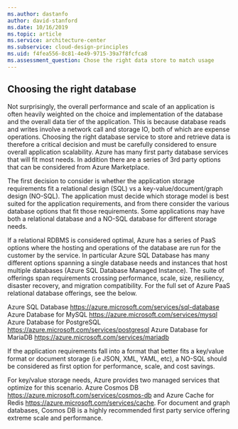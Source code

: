 ```yaml
---
ms.author: dastanfo
author: david-stanford
ms.date: 10/16/2019
ms.topic: article
ms.service: architecture-center
ms.subservice: cloud-design-principles
ms.uid: f4fea556-8c81-4e49-9715-39a7f8fcfca8
ms.assessment_question: Chose the right data store to match usage
---
```

## Choosing the right database

Not surprisingly, the overall performance and scale of an application is often heavily weighted on the choice and implementation of the database and the overall data tier of the application. This is because database reads and writes involve a network call and storage IO, both of which are expense operations. Choosing the right database service to store and retrieve data is therefore a critical decision and must be carefully considered to ensure overall application scalability. Azure has many first party database services that will fit most needs. In addition there are a series of 3rd party options that can be considered from Azure Marketplace.

The first decision to consider is whether the application storage requirements fit a relational design (SQL) vs a key-value/document/graph design (NO-SQL). The application must decide which storage model is best suited for the application requirements, and from there consider the various database options that fit those requirements. Some applications may have both a relational database and a NO-SQL database for different storage needs.

If a relational RDBMS is considered optimal, Azure has a series of PaaS options where the hosting and operations of the database are run for the customer by the service. In particular Azure SQL Database has many different options spanning a single database needs and instances that host multiple databases (Azure SQL Database Managed Instance). The suite of offerings span requirements crossing performance, scale, size, resiliency, disaster recovery, and migration compatibility. For the full set of Azure PaaS relational database offerings, see the below.  

Azure SQL Database <https://azure.microsoft.com/services/sql-database>
Azure Database for MySQL <https://azure.microsoft.com/services/mysql>
Azure Database for PostgreSQL <https://azure.microsoft.com/services/postgresql>
Azure Database for MariaDB <https://azure.microsoft.com/services/mariadb>

If the application requirements fall into a format that better fits a key/value format or document storage (i.e JSON, XML, YAML, etc), a NO-SQL should be considered as first option for performance, scale, and cost savings.

For key/value storage needs, Azure provides two managed services that optimize for this scenario. Azure Cosmos DB <https://azure.microsoft.com/services/cosmos-db> and Azure Cache for Redis <https://azure.microsoft.com/services/cache>. For document and graph databases, Cosmos DB is a highly recommended first party service offering extreme scale and performance.
